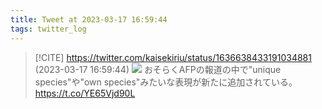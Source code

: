 ```yaml
---
title: Tweet at 2023-03-17 16:59:44
tags: twitter_log
---
```


> [!CITE] https://twitter.com/kaisekiriu/status/1636638433191034881 (2023-03-17 16:59:44)
> ![](https://twitter.com/kaisekiriu/status/1636638433191034881)
> おそらくAFPの報道の中で"unique species"や"own species"みたいな表現が新たに追加されている。
> https://t.co/YE65Vjd90L
